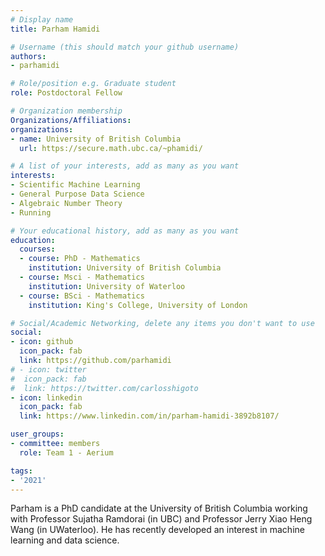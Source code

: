 ```yaml
---
# Display name
title: Parham Hamidi

# Username (this should match your github username)
authors:
- parhamidi

# Role/position e.g. Graduate student
role: Postdoctoral Fellow

# Organization membership
Organizations/Affiliations:
organizations:
- name: University of British Columbia
  url: https://secure.math.ubc.ca/~phamidi/

# A list of your interests, add as many as you want
interests:
- Scientific Machine Learning
- General Purpose Data Science
- Algebraic Number Theory 
- Running

# Your educational history, add as many as you want
education:
  courses:
  - course: PhD - Mathematics
    institution: University of British Columbia
  - course: Msci - Mathematics
    institution: University of Waterloo
  - course: BSci - Mathematics
    institution: King's College, University of London

# Social/Academic Networking, delete any items you don't want to use
social:
- icon: github
  icon_pack: fab
  link: https://github.com/parhamidi
# - icon: twitter
#  icon_pack: fab
#  link: https://twitter.com/carlosshigoto
- icon: linkedin
  icon_pack: fab
  link: https://www.linkedin.com/in/parham-hamidi-3892b8107/

user_groups:
- committee: members
  role: Team 1 - Aerium

tags:
- '2021'
---
```

Parham is a PhD candidate at the University of British Columbia working with Professor Sujatha Ramdorai (in UBC) and Professor Jerry Xiao Heng Wang (in UWaterloo). 
He has recently developed an interest in machine learning and data science.
